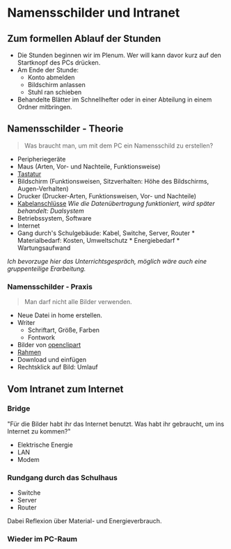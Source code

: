 Namensschilder und Intranet
==================================
## Zum formellen Ablauf der Stunden

* Die Stunden beginnen wir im Plenum. Wer will kann davor kurz auf den Startknopf des PCs drücken.
* Am Ende der Stunde:
    * Konto abmelden
    * Bildschirm anlassen
    * Stuhl ran schieben
* Behandelte Blätter im Schnellhefter oder in einer Abteilung in einem Ordner mitbringen.

## Namensschilder - Theorie
> Was braucht man, um mit dem PC ein Namensschild zu erstellen?

 * Peripheriegeräte
  * Maus (Arten, Vor- und Nachteile, Funktionsweise)
  * [Tastatur]
  * Bildschirm (Funktionsweisen, Sitzverhalten: Höhe des Bildschirms, Augen-Verhalten)
  * Drucker (Drucker-Arten, Funktionsweisen, Vor- und Nachteile)
  * [Kabelanschlüsse] *Wie die Datenübertragung funktioniert, wird später behandelt: Dualsystem*
 * Betriebssystem, Software
 * Internet
  * Gang durch's Schulgebäude: Kabel, Switche, Server, Router
        * Materialbedarf: Kosten, Umweltschutz
        * Energiebedarf
        * Wartungsaufwand

[Tastatur]: https://upload.wikimedia.org/wikipedia/commons/thumb/b/b0/German-T2-Keyboard-Prototype-May-2012.jpg/1024px-German-T2-Keyboard-Prototype-May-2012.jpg
[Kabelanschlüsse]: http://www.computerbild.de/fotos/USB-Stecker-und-die-wichtigsten-externen-PC-Anschluesse-4402031.html#1

*Ich bevorzuge hier das Unterrichtsgespräch, möglich wäre auch eine gruppenteilige Erarbeitung.*

### Namensschilder - Praxis
> Man darf nicht alle Bilder verwenden.

* Neue Datei in home erstellen.
* Writer
    * Schriftart, Größe, Farben
    * Fontwork
* Bilder von [openclipart]
 * [Rahmen]
 * Download und einfügen
* Rechtsklick auf Bild: Umlauf
    
[openclipart]: https://openclipart.org/
[Rahmen]: https://openclipart.org/search/?query=border


## Vom Intranet zum Internet
### Bridge
"Für die Bilder habt ihr das Internet benutzt. Was habt ihr gebraucht, um ins Internet zu kommen?"
* Elektrische Energie
* LAN
* Modem

### Rundgang durch das Schulhaus
* Switche
* Server
* Router

Dabei Reflexion über Material- und Energieverbrauch.
 
### Wieder im PC-Raum


